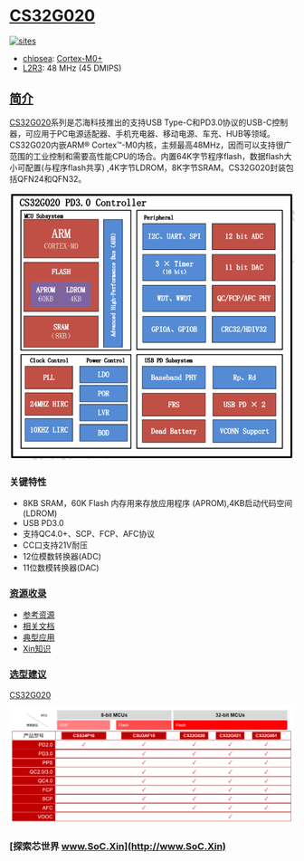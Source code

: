 ﻿# [CS32G020](https://github.com/SoCXin/CS32G020)

[![sites](http://182.61.61.133/link/resources/SoC.png)](http://www.SoC.Xin)

* [chipsea](http://www.chipsea.com): [Cortex-M0+](https://github.com/SoCXin/Cortex)
* [L2R3](https://github.com/SoCXin/Level): 48 MHz (45 DMIPS)

## [简介](https://github.com/SoCXin/CS32G020/wiki)

[CS32G020](https://github.com/SoCXin/CS32G020)系列是芯海科技推出的支持USB Type-C和PD3.0协议的USB-C控制器，可应用于PC电源适配器、手机充电器、移动电源、车充、HUB等领域。CS32G020内嵌ARM® Cortex™-M0内核，主频最高48MHz，因而可以支持很广范围的工业控制和需要高性能CPU的场合。内置64K字节程序flash，数据flash大小可配置(与程序flash共享) ,4K字节LDROM，8K字节SRAM。CS32G020封装包括QFN24和QFN32。

[![sites](docs/CS32G020.png)](http://www.chipsea.com/8-bit-pd-mcu/CS32G020.html)

### 关键特性

* 8KB SRAM，60K Flash 内存用来存放应用程序 (APROM),4KB启动代码空间 (LDROM)
* USB PD3.0
* 支持QC4.0+、SCP、FCP、AFC协议
* CC口支持21V耐压
* 12位模数转换器(ADC)
* 11位数模转换器(DAC)


### [资源收录](https://github.com/SoCXin)

* [参考资源](src/)
* [相关文档](docs/)
* [典型应用](project/)
* [Xin知识](https://docs.soc.xin/CS32G020)

### [选型建议](https://github.com/SoCXin)

[CS32G020](https://github.com/SoCXin/CS32G020)

[![sites](docs/diff.png)](https://www.chipsea.com/product/1433355471310278657)


### [探索芯世界 www.SoC.Xin](http://www.SoC.Xin)
